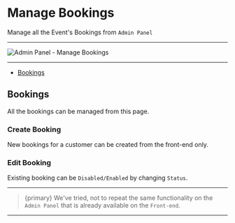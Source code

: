 # Manage Bookings

Manage all the Event's Bookings from `Admin Panel`

---

![Admin Panel - Manage Bookings](https://eventmie-docs.classiebit.com/images/manage-bookings.jpg "Admin Panel - Manage Bookings")

---

- [Bookings](#Bookings)


<a name="Bookings"></a>
## Bookings

All the bookings can be managed from this page.

### Create Booking

New bookings for a customer can be created from the front-end only. 


### Edit Booking

Existing booking can be `Disabled/Enabled` by changing `Status`.

---

>{primary} We've tried, not to repeat the same functionality on the `Admin Panel` that is already available on the `Front-end`. 

---